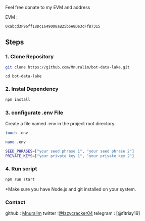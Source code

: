 Feel free donate to my EVM and address

EVM :

```bash
0xabcd3F96ff18Dc1649008aB25b5A8De3cFfB7315
```

## Steps

### 1. Clone Repository

```bash
git clone https://github.com/Mnuralim/bot-data-lake.git
```

```
cd bot-data-lake
```

### 2. Instal Dependency

```bash
npm install
```

### 3. configurate .env File

Create a file named .env in the project root directory.

```bash
touch .env
```

```bash
nano .env
```

```bash
SEED_PHRASES=["your seed phrase 1", "your seed phrase 2"]
PRIVATE_KEYS=["your private key 1", "your private key 2"]
```

### 4. Run script

```bash
npm run start
```

\*Make sure you have Node.js and git installed on your system.

### Contact

github : [Mnuralim](https://github.com/Mnuralim)
twitter :[@Izzycracker04](https://twitter.com/Izzycracker04)
telegram : [@fitriay19]
